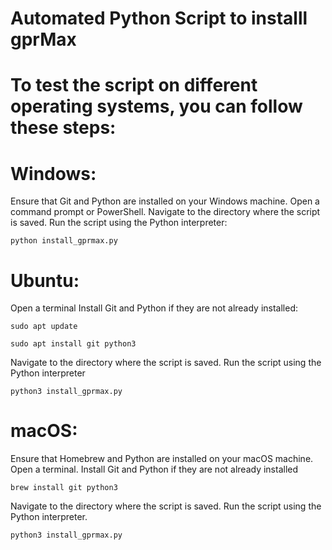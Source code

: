 # Automated Python Script to installl gprMax

# To test the script on different operating systems, you can follow these steps:

# Windows:

Ensure that Git and Python are installed on your Windows machine.
Open a command prompt or PowerShell.
Navigate to the directory where the script is saved.
Run the script using the Python interpreter:
``` 
python install_gprmax.py
```

# Ubuntu:

Open a terminal
Install Git and Python if they are not already installed:
```
sudo apt update
```

```
sudo apt install git python3
```
Navigate to the directory where the script is saved.
Run the script using the Python interpreter
```
python3 install_gprmax.py
```


# macOS:

Ensure that Homebrew and Python are installed on your macOS machine.
Open a terminal.
Install Git and Python if they are not already installed
```
brew install git python3
```
Navigate to the directory where the script is saved.
Run the script using the Python interpreter.
```
python3 install_gprmax.py
```
